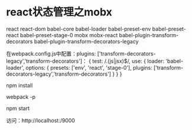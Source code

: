 # react状态管理之mobx


<react>
react
react-dom

<babel>
babel-core
babel-loader
babel-preset-env
babel-preset-react
babel-preset-stage-0

<mobx>
mobx
mobx-react
babel-plugin-transform-decorators
babel-plugin-transform-decorators-legacy

在webpack.config.js中配置：plugins: ['transform-decorators-legacy','transform-decorators']：
{
    test: /\.(js|jsx)$/,
    use: {
        loader: 'babel-loader',
        options: {
            presets: ['env', 'react', 'stage-0'],
            plugins: ['transform-decorators-legacy','transform-decorators']
        }
    }
}

npm install

webpack -p

npm start

访问：http://localhost:/9000